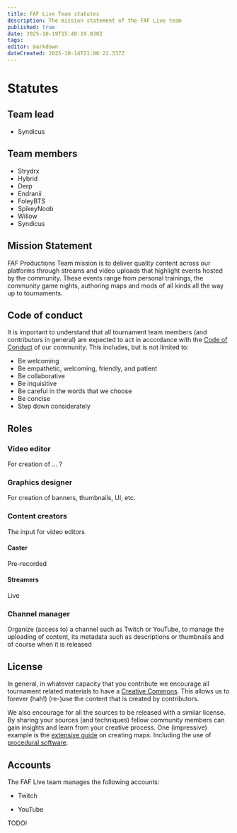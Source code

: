 ```yaml
---
title: FAF Live Team statutes
description: The mission statement of the FAF Live team
published: true
date: 2025-10-19T15:48:19.830Z
tags: 
editor: markdown
dateCreated: 2025-10-14T21:06:22.337Z
---
```


# Statutes

## Team lead

- Syndicus

## Team members
 - Strydrx
 - Hybrid 
 - Derp
 - Endranii
 - FoleyBTS
 - SpikeyNoob
 - Willow
 - Syndicus
 
## Mission Statement

FAF Productions Team mission is to deliver quality content across our platforms through streams and video uploads that highlight events hosted by the community. These events range from personal trainings, the community game nights, authoring maps and mods of all kinds all the way up to tournaments.

## Code of conduct

It is important to understand that all tournament team members (and contributors in general) are expected to act in accordance with the [Code of Conduct](https://forum.faforever.com/topic/2051/faf-code-of-conduct/1) of our community. This includes, but is not limited to:

 - Be welcoming
 - Be empathetic, welcoming, friendly, and patient
 - Be collaborative
 - Be inquisitive
 - Be careful in the words that we choose
 - Be concise
 - Step down considerately

## Roles

### Video editor

For creation of ... ?

### Graphics designer

For creation of banners, thumbnails, UI, etc.

### Content creators

The input for video editors

#### Caster

Pre-recorded 

#### Streamers

Live

### Channel manager

Organize (access to) a channel such as Twitch or YouTube, to manage the uploading of content, its metadata such as descriptions or thumbnails and of course when it is released

## License

In general, in whatever capacity that you contribute we encourage all tournament related materials to have a [Creative Commons](https://creativecommons.org/licenses/). This allows us to forever (hah!) (re-)use the content that is created by contributors. 

We also encourage for all the sources to be released with a similar license. By sharing your sources (and techniques) fellow community members can gain insights and learn from your creative process. One (impressive) example is the [extensive guide](https://wiki.faforever.com/en/Development/Mapping) on creating maps. Including the use of [procedural software](https://wiki.faforever.com/en/Development/Mapping/Gaea).

## Accounts

The FAF Live team manages the following accounts:

- Twitch

- YouTube

TODO!